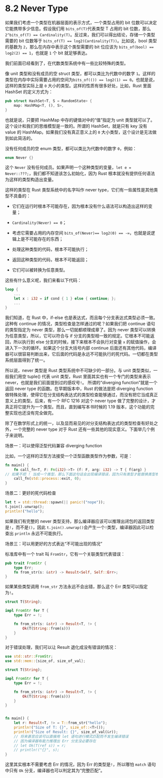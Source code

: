 # 8.2 Never Type

如果我们考虑一个类型在机器层面的表示方式，一个类型占用的 bit 位数可以决定它能携带多少信息。假设我们用 `bits_of(T)`代表类型 T 占用的 bit 位数，那么 `2^bits_of(T) == Cardinality(T)`。反过来，我们可以得出结论，存储一个类型需要的 bit 位数等于 `bits_of(T) == log2(Cardinality(T))`。比如说，bool 类型的基数为 `2`，那么在内存中表示这个类型需要的 bit 位应该为 `bits_of(bool) == log2(2) == 1`，也就是 `1` 个 bit 就足够表达。

我们前面已经看到了，在代数类型系统中有一些比较特殊的类型。

像 unit 类型和没有成员的空 struct 类型，都可以类比为代数中的数字 `1`。这样的类型在内存中实际需要占用的空间为`bits_of(()) == log2(1) == 0`。也就是说，这样的类型实际上是 `0` 大小的类型。这样的性质有很多好处，比如，Rust 里面 HashSet 的定义方式为：

```rust
pub struct HashSet<T, S = RandomState> {
    map: HashMap<T, (), S>,
}
```

也就是说，只要把 HashMap 中存的键值对中的“值”指定为 unit 类型就可以了。这个设计和我们的思维模型是一致的。所谓的 HashSet，就是只有 key 没有 value 的 HashMap。如果我们没有真正意义上的 `0` 大小类型，这个设计是无法做到如此简洁的。

没有任何成员的空 enum 类型，都可以类比为代数中的数字 `0`，例如：

```rust
enum Never {}
```

这个 `Never` 没有任何成员。如果声明一个这种类型的变量，`let e = Never::???;`，我们都不知道该怎么初始化，因为 Rust 根本就没有提供任何语法为这样的类型构造出变量。

这样的类型在 Rust 类型系统中的名字叫作 never type，它们有一些属性是其他类型不具备的：

* 它们在运行时根本不可能存在，因为根本没有什么语法可以构造出这样的变量；

* `Cardinality(Never) == 0`；

* 考虑它需要占用的内存空间 `bits_of(Never)== log2(0) == -∞`，也就是说逻辑上是不可能存在的东西；

* 处理这种类型的代码，根本不可能执行；

* 返回这种类型的代码，根本不可能返回；

* 它们可以被转换为任意类型。

这些有什么意义呢，我们来看以下代码：


```rust
loop {
    ...
    let x : i32 = if cond { 1 } else { continue; };
    ...
}
```

我们知道，在 Rust 中，if-else 也是表达式，而且每个分支表达式类型必须一致。这种有 continue 的情况，类型检查是怎样通过的呢？如果我们把 continue 语句的类型指定为 never 类型，那么一切就都顺理成章了。因为 never 类型可以转换为任意类型，所以，它可以符合与 if 分支的类型相一致的规定。它根本不可能返回，所以执行到 else 分支的时候，接下来根本不会执行对变量 `x` 的赋值操作，会进入下一次的循环。如果这个分支大括号内部 continue 后面还有其他代码，编译器可以很容易判断出来，它后面的代码是永远不可能执行的死代码。一切都在类型系统层面得到了统一。

所以说，never 类型是 Rust 类型系统中不可缺少的一部分。与 unit 类型类似，一般我们用空 tuple() 代表 unit 类型，Rust 里面其实也有一个专门的类型来表示 never，也就是我们前面提到过的感叹号`!`。
所谓的“diverging function”就是一个返回 never type 的函数。在早期版本中，Rust 的做法是把 diverging function 做特殊处理，使得它在分支结构表达式的类型检查能够通过，而没有把它当成真正意义上的类型。后来，有一个 RFC 1216 对这个 never type 做了完整的设计，才真正将它提升为一个类型。而且，直到编写本书时候的 1.19 版本，这个功能的完整实现也还没有完全做完。

除了在数学形式上的统一，以及显而易见的对分支结构表达式的类型检查有好处之外，一个完整的 never type 对于 Rust 还有一些其他的现实意义。下面举几个例子来说明。

场景一：可以使得泛型代码兼容 diverging function

比如，一个这样的泛型方法接受一个泛型函数类型作为参数，可是：

```rust
fn main() {
    fn call_fn<T, F: Fn(i32)->T> (f: F, arg: i32) -> T { f(arg) }
// 如果不把 ! 当成一个类型，那么下面这句话会出现编译错误，因为只有类型才能替换类型参数
    call_fn(std::process::exit, 0);
}
```

场景二：更好的死代码检查

```rust
let t = std::thread::spawn(|| panic!("nope"));
t.join().unwrap();
println!("hello");
```

如果我们有完整的 never 类型支持，那么编译器应该可以推理出闭包的返回类型是`!`，而不是`()`，因此 `t.join().unwrap()`会产生一个`!`类型，编译器因此可以检查出 `println` 永远不可能执行。

场景三：可以用更好的方式表达“不可能出现的情况”

标准库中有一个 trait 叫 `FromStr`，它有一个关联类型代表错误：

```rust
pub trait FromStr {
    type Err;
    fn from_str(s: &str) -> Result<Self, Self::Err>;
}
```

如果某些类型调用 `from_str` 方法永远不会出错，那么这个 Err 类型可以指定为`!`。

```rust
struct T(String);

impl FromStr for T {
    type Err = !;

    fn from_str(s: &str) -> Result<T, !> {
        Ok(T(String::from(s)))
    }
}
```

对于错误处理，我们可以让 Result 退化成没有错误的情况：

```rust
use std::str::FromStr;
use std::mem::{size_of, size_of_val};

struct T(String);

impl FromStr for T {
    type Err = !;

    fn from_str(s: &str) -> Result<T, !> {
        Ok(T(String::from(s)))
    }
}


fn main() {
    let r: Result<T, !> = T::from_str("hello");
    println!("Size of T: {}", size_of::<T>());
    println!("Size of Result: {}", size_of_val(&r));
    // 将来甚至应该可以直接用 let 语句进行模式匹配而不发生编译错误
    // 因为编译器有能力推理出 Err 分支没必要存在
    // let Ok(T(ref s)) = r;
    // println!("{}", s);
}
```

这里其实根本不需要考虑 Err 的情况，因为 Err 的类型是`!`，所以哪怕 `match` 语句中只有 `Ok` 分支，编译器也可以判定其为“完整匹配”。
